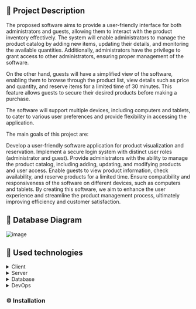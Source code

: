 ## :pencil: Project Description
The proposed software aims to provide a user-friendly interface for both administrators and guests, allowing them to interact with the product inventory effectively. The system will enable administrators to manage the product catalog by adding new items, updating their details, and monitoring the available quantities. Additionally, administrators have the privilege to grant access to other administrators, ensuring proper management of the software.

On the other hand, guests will have a simplified view of the software, enabling them to browse through the product list, view details such as price and quantity, and reserve items for a limited time of 30 minutes. This feature allows guests to secure their desired products before making a purchase.

The software will support multiple devices, including computers and tablets, to cater to various user preferences and provide flexibility in accessing the application.

The main goals of this project are:

Develop a user-friendly software application for product visualization and reservation.
Implement a secure login system with distinct user roles (administrator and guest).
Provide administrators with the ability to manage the product catalog, including adding, updating, and modifying products and user access.
Enable guests to view product information, check availability, and reserve products for a limited time.
Ensure compatibility and responsiveness of the software on different devices, such as computers and tablets.
By creating this software, we aim to enhance the user experience and streamline the product management process, ultimately improving efficiency and customer satisfaction.

## :floppy_disk: Database Diagram


![image](https://github.com/NemetschekSpeedItUp/2023_School_Remote/assets/89745007/20fda145-43ea-4219-aca8-f9859b44a85d)



## :hammer: Used technologies

<details>
  <summary>Client</summary>
  <ul>
    <li>HTML & CSS</li>
    <li>JavaScript</li>
    
  </ul>
</details>

<details>
  <summary>Server</summary>
  <ul>
    <li>ASP.Net Core</li>
    <li>Entity Framework Core</li>
  </ul>
</details>

<details>
<summary>Database</summary>
  <ul>
    <li><a href="https://www.mysql.com/">MySQL</a></li>
     
  </ul>
</details>

<details>
<summary>DevOps</summary>
  <ul>
    <li><a href="https://www.docker.com/">Docker</a></li>
  </ul>
</details>



### :gear: Installation
